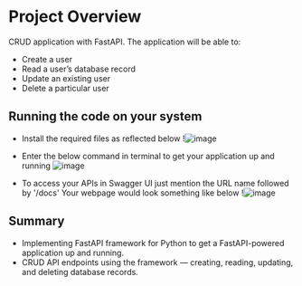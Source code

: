 # Project Overview

 CRUD application with FastAPI. The application will be able to:
 
- Create a user
- Read a user’s database record
- Update an existing user
- Delete a particular user

## Running the code on your system

- Install the required files as reflected below 
!![image](https://github.com/user-attachments/assets/77e4688f-b57a-451e-b632-f7b936ae94ce)

- Enter the below command in terminal to get your application up and running 
![image](https://github.com/user-attachments/assets/addc3991-4a69-443c-b0ea-8eaf0970a10d)

- To access your APIs in Swagger UI just mention the URL name followed by '/docs'
  Your webpage would look something like below
  !![image](https://github.com/user-attachments/assets/6254065d-7e3b-4fc9-8e62-a2c2198e053f)


## Summary

- Implementing FastAPI framework for Python to get a FastAPI-powered application up and running.
- CRUD API endpoints using the framework — creating, reading, updating, and deleting database records.
